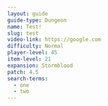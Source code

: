 ```yaml
---
layout: guide
guide-type: Dungeon
name: Test!
slug: test
video-link: https://google.com
difficulty: Normal
player-level: 45
item-level: 21
expansion: Stormblood
patch: 4.5
search-terms:
  - one
  - two
---
```

